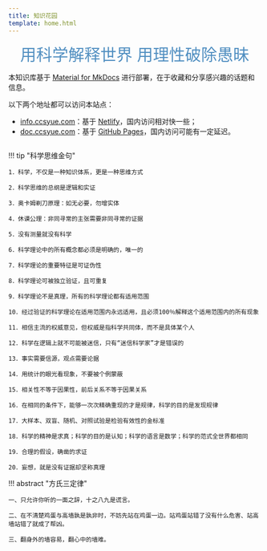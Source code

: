 ```yaml
---
title: 知识花园
template: home.html
---
```


<center><font  color= #518FC1 size=6 class="ml3">用科学解释世界 用理性破除愚昧</font></center>
<script src="https://cdnjs.cloudflare.com/ajax/libs/animejs/2.0.2/anime.min.js"></script>


本知识库基于 [Material for MkDocs](https://squidfunk.github.io/mkdocs-material/) 进行部署，在于收藏和分享感兴趣的话题和信息。

<div id="rcorners">
    <body>
      <font color="#4351AF">
        <p class="p1"></p>
<script defer>
    //格式：2020年04月12日 10:20:00 星期二
    function format(newDate) {
        var day = newDate.getDay();
        var y = newDate.getFullYear();
        var m =
            newDate.getMonth() + 1 < 10
                ? "0" + (newDate.getMonth() + 1)
                : newDate.getMonth() + 1;
        var d =
            newDate.getDate() < 10 ? "0" + newDate.getDate() : newDate.getDate();
        var h =
            newDate.getHours() < 10 ? "0" + newDate.getHours() : newDate.getHours();
        var min =
            newDate.getMinutes() < 10
                ? "0" + newDate.getMinutes()
                : newDate.getMinutes();
        var s =
            newDate.getSeconds() < 10
                ? "0" + newDate.getSeconds()
                : newDate.getSeconds();
        var dict = {
            1: "一",
            2: "二",
            3: "三",
            4: "四",
            5: "五",
            6: "六",
            0: "天",
        };
        //var week=["日","一","二","三","四","五","六"]
        return (
            y +
            "年" +
            m +
            "月" +
            d +
            "日" +
            " " +
            h +
            ":" +
            min +
            ":" +
            s +
            " 星期" +
            dict[day]
        );
    }
    var timerId = setInterval(function () {
        var newDate = new Date();
        var p1 = document.querySelector(".p1");
        if (p1) {
            p1.textContent = format(newDate);
        }
    }, 1000);
</script>
      </font>
    </body>
  </div>

以下两个地址都可以访问本站点：     

- [info.ccsyue.com](https://info.ccsyue.com)：基于 [Netlify](https://app.netlify.com/)，国内访问相对快一些；     
- [doc.ccsyue.com](https://doc.ccsyue.com)：基于 [GitHub Pages](https://pages.github.com/)，国内访问可能有一定延迟。

<p align="center">
    <img src="https://cdn.ccsyue.com/picx-images-hosting/master/kg-readme-cover.4xucvdmtbp.gif" alt><br>
</p>

!!! tip "科学思维金句"

    1．科学，不仅是一种知识体系，更是一种思维方式

    2．科学思维的总纲是逻辑和实证

    3．奥卡姆剃刀原理：如无必要，勿增实体

    4．休谟公理：非同寻常的主张需要非同寻常的证据

    5．没有测量就没有科学

    6．科学理论中的所有概念都必须是明确的，唯一的

    7．科学理论的重要特征是可证伪性

    8．科学理论可被独立验证，且可重复

    9．科学理论不是真理，所有的科学理论都有适用范围

    10．经过验证的科学理论在适用范围内永远适用，且必须100％解释这个适用范围内的所有现象

    11．相信主流的权威意见，但权威是指科学共同体，而不是具体某个人

    12．科学在逻辑上就不可能被迷信，只有“迷信科学家”才是错误的

    13．事实需要信源，观点需要论据

    14．用统计的眼光看现象，不要被个例蒙蔽

    15．相关性不等于因果性，前后关系不等于因果关系

    16．在相同的条件下，能够一次次精确重现的才是规律，科学的目的是发现规律

    17．大样本、双盲、随机、对照试验是检验有效性的金标准

    18．科学的精神是求真；科学的目的是认知；科学的语言是数学；科学的范式全世界都相同

    19．合理的假设，确凿的求证

    20．妄想，就是没有证据却坚称真理

!!! abstract "方氏三定律"

    一、只允许你听的一面之辞，十之八九是谎言。
    
    二、在不清楚鸡蛋与高墙孰是孰非时，不妨先站在鸡蛋一边。站鸡蛋站错了没有什么危害、站高墙站错了就成了帮凶。
    
    三、翻身外的墙容易，翻心中的墙难。
